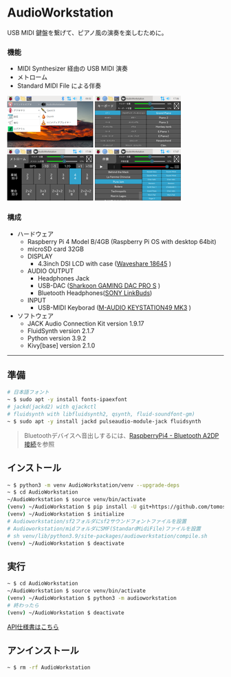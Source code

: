 # AudioWorkstation
USB MIDI 鍵盤を繋げて、ピアノ風の演奏を楽しむために。
### 機能
- MIDI Synthesizer 経由の USB MIDI 演奏
- メトローム
- Standard MIDI File による伴奏

![entry](screenshot/entry.small.png)
![keyboard](screenshot/keyboard.small.png)
![metronome](screenshot/metronome.small.png)
![player](screenshot/player.small.png)
### 構成
- ハードウェア
    - Raspberry Pi 4 Model B/4GB (Raspberry Pi OS with desktop 64bit)
    - microSD card 32GB 
    - DISPLAY
        - 4.3inch DSI LCD with case ([Waveshare 18645][1] )
    - AUDIO OUTPUT 
        - Headphones Jack
        - USB-DAC ([Sharkoon GAMING DAC PRO S][2] )
        - Bluetooth Headphones([SONY LinkBuds][4])
    - INPUT
        - USB-MIDI Keyborad ([M-AUDIO KEYSTATION49 MK3][3] )
- ソフトウェア
    - JACK Audio Connection Kit version 1.9.17
    - FluidSynth version 2.1.7
    - Python version 3.9.2
    - Kivy[base] version 2.1.0
---
## 準備
~~~sh
# 日本語フォント
~ $ sudo apt -y install fonts-ipaexfont
# jackd(jackd2) with qjackctl 
# fluidsynth with libfluidsynth2, qsynth, fluid-soundfont-gm)
~ $ sudo apt -y install jackd pulseaudio-module-jack fluidsynth
~~~
> Bluetoothデバイスへ音出しするには、[RaspberryPi4 - Bluetooth A2DP 接続](memorandum/bluetooth-devices.md)を参照
## インストール
~~~sh
~ $ python3 -m venv AudioWorkstation/venv --upgrade-deps
~ $ cd AudioWorkstation
~/AudioWorkstation $ source venv/bin/activate
(venv) ~/AudioWorkstation $ pip install -U git+https://github.com/tomosatoP/AudioWorkstation.git
(venv) ~/AudioWorkstation $ initialize
# Audioworkstation/sf2フォルダにsf2サウンドフォントファイルを設置
# Audioworkstation/midフォルダにSMF(StandardMidiFile)ファイルを設置
# sh venv/lib/python3.9/site-packages/audioworkstation/compile.sh
(venv) ~/AudioWorkstation $ deactivate
~~~
## 実行
~~~sh
~ $ cd AudioWorkstation
~/AudioWorkstation $ source venv/bin/activate
(venv) ~/AudioWorkstation $ python3 -m audioworkstation
# 終わったら
(venv) ~/AudioWorkstation $ deactivate
~~~
[API仕様書はこちら](https://tomosatop.github.io/AudioWorkstation/)
## アンインストール
~~~sh
~ $ rm -rf AudioWorkstation
~~~

[1]:https://www.waveshare.com/4.3inch-dsi-lcd-with-case.htm
[2]:https://ja.sharkoon.com/product/27415
[3]:https://m-audio.com/keystation-49-mk3
[4]:https://www.sony.jp/headphone/products/LinkBuds/